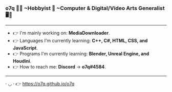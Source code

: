 ### <b>o7q</b> 👋🙂 ~Hobbyist 🧀 ~Computer & Digital/Video Arts Generalist 🖥️🎥
---
- 👉 I'm mainly working on: <b>MediaDownloader</b>.
- 👉 Languages I'm currently learning: <b>C++, C#, HTML, CSS, and JavaScript</b>.
- 👉 Programs I'm currently learning: <b>Blender, Unreal Engine, and Houdini</b>.
- 👉 How to reach me: <b>Discord</b> -> <b>o7q#4584</b>.
---
· ◡ · 👉 https://o7q.github.io/o7q